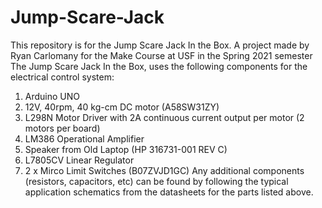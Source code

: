 # Jump-Scare-Jack
This repository is for the Jump Scare Jack In the Box. A project made by Ryan Carlomany for the Make Course at USF in the Spring 2021 semester
The Jump Scare Jack In the Box, uses the following components for the electrical control system:
  1. Arduino UNO
  2. 12V, 40rpm, 40 kg-cm DC motor (A58SW31ZY)
  3. L298N Motor Driver with 2A continuous current output per motor (2 motors per board)
  4. LM386 Operational Amplifier
  5. Speaker from Old Laptop (HP 316731-001 REV C)
  6. L7805CV Linear Regulator
  7. 2 x Mirco Limit Switches (B07ZVJD1GC)
Any additional components (resistors, capacitors, etc) can be found by following the typical application schematics from the datasheets for the parts listed above.
